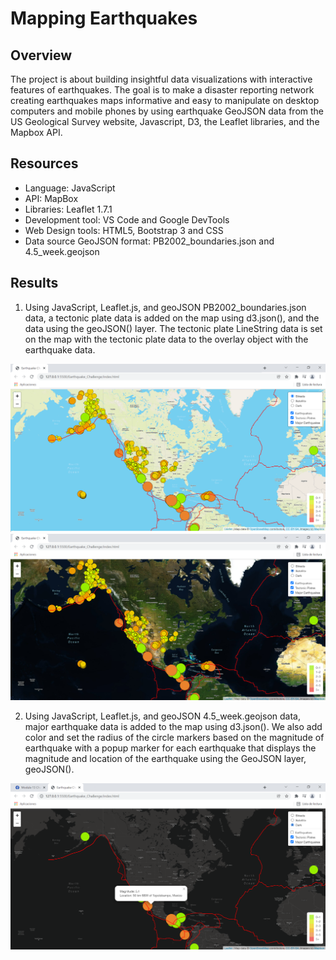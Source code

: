 # Mapping Earthquakes

## Overview

The project is about building insightful data visualizations with interactive features of earthquakes. The goal is to make a disaster reporting network creating earthquakes maps informative and easy to manipulate on desktop computers and mobile phones by using earthquake GeoJSON data from the US Geological Survey website, Javascript, D3, the Leaflet libraries, and the Mapbox API.

## Resources
  - Language: JavaScript
  - API: MapBox
  - Libraries: Leaflet 1.7.1
  - Development tool: VS Code and Google DevTools 
  - Web Design tools: HTML5, Bootstrap 3 and CSS
  - Data source GeoJSON format: PB2002_boundaries.json and 4.5_week.geojson

## Results

1. Using JavaScript, Leaflet.js, and geoJSON PB2002_boundaries.json data, a tectonic plate data is added on the map using d3.json(), and the data using the geoJSON() layer. The tectonic plate LineString data is set on the map with the tectonic plate data to the overlay object with the earthquake data.

<img src="Resources/earthquakes1.png" width="700" />

<img src="Resources/earthquakes2.png" width="700" />

2. Using JavaScript, Leaflet.js, and geoJSON 4.5_week.geojson data, major earthquake data is added to the map using d3.json(). We also add color and set the radius of the circle markers based on the magnitude of earthquake with a popup marker for each earthquake that displays the magnitude and location of the earthquake using the GeoJSON layer, geoJSON().

<img src="Resources/earthquakes3.png" width="700" />
